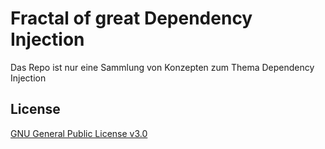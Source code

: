 # Fractal of great Dependency Injection

Das Repo ist nur eine Sammlung von Konzepten zum Thema Dependency Injection



## License

[GNU General Public License v3.0](./LICENSE)
